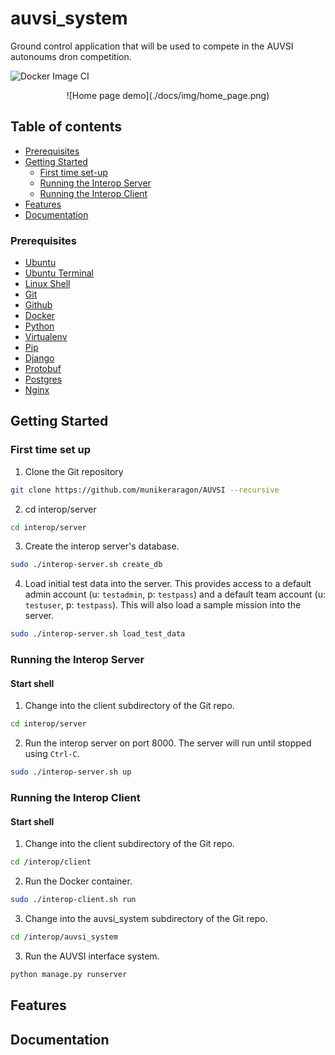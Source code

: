 # auvsi_system
Ground control application that will be used to compete in the AUVSI autonoums dron competition.

![Docker Image CI](https://github.com/anselm94/googlekeepclone/workflows/Docker%20Image%20CI/badge.svg)


<div align="center">
![Home page demo](./docs/img/home_page.png)

</div>



## Table of contents
* [Prerequisites](#prerequisites)
* [Getting Started](#getting-started)
    + [First time set-up](#first-time-set-up)
    + [Running the Interop Server](#running-the-interop-server)
    + [Running the Interop Client](#running-the-interop-client)
* [Features](#features)
* [Documentation](#documentation)


### Prerequisites
* [Ubuntu](http://www.ubuntu.com/download/desktop/install-ubuntu-desktop)
* [Ubuntu Terminal](https://help.ubuntu.com/community/UsingTheTerminal)
* [Linux Shell](http://linuxcommand.org/learning_the_shell.php)
* [Git](https://git-scm.com/doc)
* [Github](https://guides.github.com/activities/hello-world)
* [Docker](https://docs.docker.com/engine/getstarted)
* [Python](https://docs.python.org/2/tutorial)
* [Virtualenv](https://virtualenv.pypa.io/en/stable)
* [Pip](https://pip.pypa.io/en/stable/user_guide)
* [Django](https://docs.djangoproject.com/en/1.8/intro)
* [Protobuf](https://developers.google.com/protocol-buffers/docs/pythontutorial)
* [Postgres](https://www.postgresql.org/docs/9.3/static/index.html)
* [Nginx](https://www.nginx.com)

## Getting Started

### First time set up
1) Clone the Git repository
```sh
git clone https://github.com/munikeraragon/AUVSI --recursive
```

2) cd interop/server
```sh
cd interop/server
```

3) Create the interop server's database.

```sh
sudo ./interop-server.sh create_db
```

4) Load initial test data into the server. This provides access to a default admin
account (u: `testadmin`, p: `testpass`) and a default team account (u:
`testuser`, p: `testpass`). This will also load a sample mission into the server.

```sh
sudo ./interop-server.sh load_test_data
```

### Running the Interop Server
#### Start shell
1) Change into the client subdirectory of the Git repo.
```sh
cd interop/server
```
2) Run the interop server on port 8000. The server will run until stopped using `Ctrl-C`.
```sh
sudo ./interop-server.sh up
```

### Running the Interop Client
#### Start shell
1) Change into the client subdirectory of the Git repo.
```sh
cd /interop/client
```
2) Run the Docker container.
```sh
sudo ./interop-client.sh run
```
3) Change into the auvsi_system subdirectory of the Git repo.
```sh
cd /interop/auvsi_system
```
3) Run the AUVSI interface system.
```sh
python manage.py runserver
```


## Features


## Documentation


